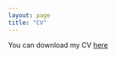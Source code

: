 ```yaml
---
layout: page
title: "CV"
---
```



You can download my CV <a href="mesaruiz_david_cv.pdf" download>here</a>
